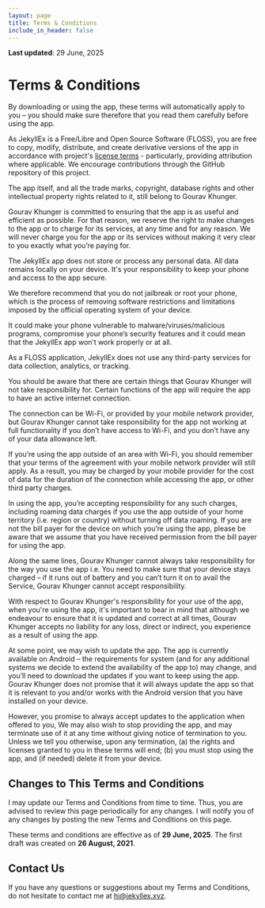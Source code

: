 ```yaml
---
layout: page
title: Terms & Conditions
include_in_header: false
---
```


**Last updated**: 29 June, 2025

# Terms & Conditions
By downloading or using the app, these terms will automatically apply to you – you should make sure therefore that you read them carefully before using the app. 

As JekyllEx is a Free/Libre and Open Source Software (FLOSS), you are free to copy, modify, 
distribute, and create derivative versions of the app in accordance with project's
<a href="/licenses" target="_self">license terms</a> - particularly, providing attribution where applicable.
We encourage contributions through the GitHub repository of this project.

The app itself, and all the trade marks, copyright, database rights and other intellectual
property rights related to it, still belong to Gourav Khunger.

Gourav Khunger is committed to ensuring that the app is as useful and efficient as possible.
For that reason, we reserve the right to make changes to the app or to charge for its services,
at any time and for any reason. We will never charge you for the app or its services without
making it very clear to you exactly what you’re paying for.

The JekyllEx app does not store or process any personal data. All data remains locally on your device.
It's your responsibility to keep your phone and access to the app secure.

We therefore recommend that you do not jailbreak or root your phone, which is the process of
removing software restrictions and limitations imposed by the official operating system of your
device. 

It could make your phone vulnerable to malware/viruses/malicious programs,
compromise your phone’s security features and it could mean that the JekyllEx app won’t work
properly or at all.

As a FLOSS application, JekyllEx does not use any third-party services for data collection,
analytics, or tracking.

You should be aware that there are certain things that Gourav Khunger will not take
responsibility for. Certain functions of the app will require the app to have an active
internet connection.

The connection can be Wi-Fi, or provided by your mobile network provider,
but Gourav Khunger cannot take responsibility for the app not working at full functionality if
you don’t have access to Wi-Fi, and you don’t have any of your data allowance left.

If you’re using the app outside of an area with Wi-Fi, you should remember that your terms of
the agreement with your mobile network provider will still apply. As a result, you may be charged
by your mobile provider for the cost of data for the duration of the connection while accessing
the app, or other third party charges. 

In using the app, you’re accepting responsibility for any
such charges, including roaming data charges if you use the app outside of your home territory
(i.e. region or country) without turning off data roaming.
If you are not the bill payer for the device on which you’re using the app, please be aware
that we assume that you have received permission from the bill payer for using the app.

Along the same lines, Gourav Khunger cannot always take responsibility for the way you use the
app i.e. You need to make sure that your device stays charged – if it runs out of battery and
you can’t turn it on to avail the Service, Gourav Khunger cannot accept responsibility.

With respect to Gourav Khunger's responsibility for your use of the app, when you're using the
app, it's important to bear in mind that although we endeavour to ensure that it is updated and
correct at all times, Gourav Khunger accepts no liability for any loss, direct or indirect,
you experience as a result of using the app.

At some point, we may wish to update the app. The app is currently available on Android – the
requirements for system (and for any additional systems we decide to extend the availability of the
app to) may change, and you’ll need to download the updates if you want to keep using the app.
Gourav Khunger does not promise that it will always update the app so that it is relevant to you
and/or works with the Android version that you have installed on your device.

However, you promise
to always accept updates to the application when offered to you, We may also wish to stop providing
the app, and may terminate use of it at any time without giving notice of termination to you.
Unless we tell you otherwise, upon any termination, (a) the rights and licenses granted to you
in these terms will end; (b) you must stop using the app, and (if needed) delete it from your device.

## Changes to This Terms and Conditions

I may update our Terms and Conditions from time to time. Thus, you are advised to review this
page periodically for any changes. I will notify you of any changes by posting the new
Terms and Conditions on this page.

These terms and conditions are effective as of **29 June, 2025**. The first draft was created on **26 August, 2021**.

## Contact Us

If you have any questions or suggestions about my Terms and Conditions, do not hesitate to
contact me at [hi@jekyllex.xyz](mailto:hi@jekyllex.xyz).
